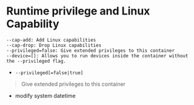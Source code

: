 # Runtime privilege and Linux Capability

```
--cap-add: Add Linux capabilities
--cap-drop: Drop Linux capabilities
--privileged=false: Give extended privileges to this container
--device=[]: Allows you to run devices inside the container without the --privileged flag.
```

- `--privileged[=false|true]`

> Give extended privileges to this container

- modify system datetime
